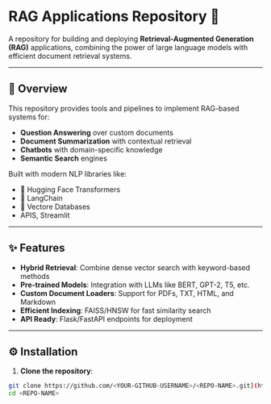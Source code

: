 # RAG Applications Repository 🚀

A repository for building and deploying **Retrieval-Augmented Generation (RAG)** applications, combining the power of large language models with efficient document retrieval systems.

---

## 🌟 Overview

This repository provides tools and pipelines to implement RAG-based systems for:
- **Question Answering** over custom documents
- **Document Summarization** with contextual retrieval
- **Chatbots** with domain-specific knowledge
- **Semantic Search** engines

Built with modern NLP libraries like:
- 🤗 Hugging Face Transformers
- 🦜 LangChain
- 🐍 Vectore Databases
- APIS, Streamlit

---

## ✨ Features

- **Hybrid Retrieval**: Combine dense vector search with keyword-based methods
- **Pre-trained Models**: Integration with LLMs like BERT, GPT-2, T5, etc.
- **Custom Document Loaders**: Support for PDFs, TXT, HTML, and Markdown
- **Efficient Indexing**: FAISS/HNSW for fast similarity search
- **API Ready**: Flask/FastAPI endpoints for deployment

---

## ⚙️ Installation

1. **Clone the repository**:
```bash
git clone https://github.com/<YOUR-GITHUB-USERNAME>/<REPO-NAME>.git](https://github.com/Faheem-AI-Engineer/RAG-Apps.git
cd <REPO-NAME>
